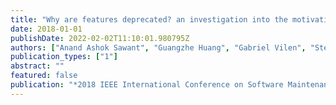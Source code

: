 ```yaml
---
title: "Why are features deprecated? an investigation into the motivation behind deprecation"
date: 2018-01-01
publishDate: 2022-02-02T11:10:01.980795Z
authors: ["Anand Ashok Sawant", "Guangzhe Huang", "Gabriel Vilen", "Stefan Stojkovski", "Alberto Bacchelli"]
publication_types: ["1"]
abstract: ""
featured: false
publication: "*2018 IEEE International Conference on Software Maintenance and Evolution (ICSME)*"
---
```


